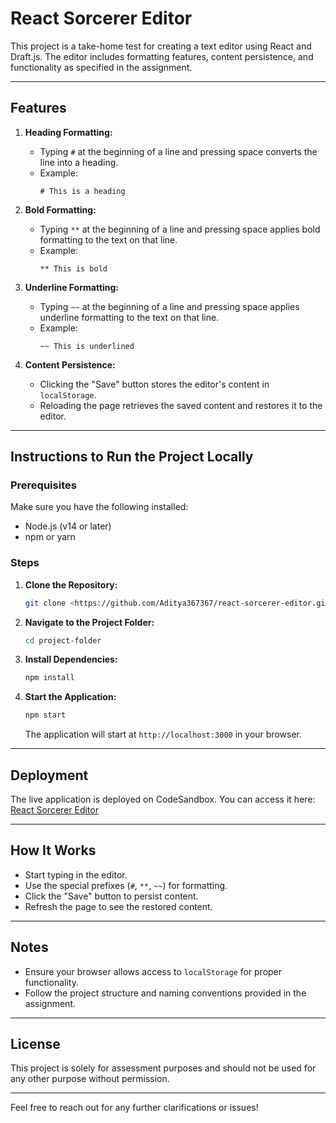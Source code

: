 # React Sorcerer Editor

This project is a take-home test for creating a text editor using React and Draft.js. The editor includes formatting features, content persistence, and functionality as specified in the assignment.

---

## Features

1. **Heading Formatting:**
   - Typing `#` at the beginning of a line and pressing space converts the line into a heading.
   - Example:
     ```
     # This is a heading
     ```

2. **Bold Formatting:**
   - Typing `**` at the beginning of a line and pressing space applies bold formatting to the text on that line.
   - Example:
     ```
     ** This is bold
     ```

3. **Underline Formatting:**
   - Typing `~~` at the beginning of a line and pressing space applies underline formatting to the text on that line.
   - Example:
     ```
     ~~ This is underlined
     ```

4. **Content Persistence:**
   - Clicking the "Save" button stores the editor's content in `localStorage`.
   - Reloading the page retrieves the saved content and restores it to the editor.

---

## Instructions to Run the Project Locally

### Prerequisites
Make sure you have the following installed:
- Node.js (v14 or later)
- npm or yarn

### Steps

1. **Clone the Repository:**
   ```bash
   git clone <https://github.com/Aditya367367/react-sorcerer-editor.git>
   ```

2. **Navigate to the Project Folder:**
   ```bash
   cd project-folder
   ```

3. **Install Dependencies:**
   ```bash
   npm install
   ```

4. **Start the Application:**
   ```bash
   npm start
   ```
   The application will start at `http://localhost:3000` in your browser.

---

## Deployment

The live application is deployed on CodeSandbox. You can access it here:
[React Sorcerer Editor](https://cptwtl-3000.csb.app/)

---

## How It Works
- Start typing in the editor.
- Use the special prefixes (`#`, `**`, `~~`) for formatting.
- Click the "Save" button to persist content.
- Refresh the page to see the restored content.

---

## Notes
- Ensure your browser allows access to `localStorage` for proper functionality.
- Follow the project structure and naming conventions provided in the assignment.

---

## License
This project is solely for assessment purposes and should not be used for any other purpose without permission.

---

Feel free to reach out for any further clarifications or issues!
